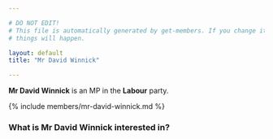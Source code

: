 ```yaml
---

# DO NOT EDIT!
# This file is automatically generated by get-members. If you change it, bad
# things will happen.

layout: default
title: "Mr David Winnick"

---
```


**Mr David Winnick** is an MP in the **Labour** party.

{% include members/mr-david-winnick.md %}

### What is Mr David Winnick interested in?


